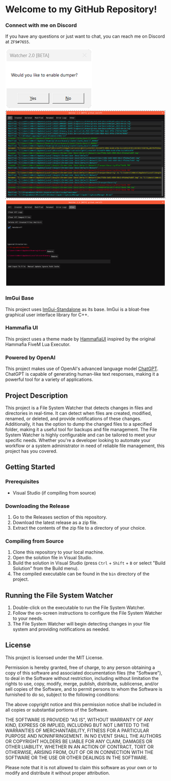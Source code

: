 # Welcome to my GitHub Repository!

### Connect with me on Discord
If you have any questions or just want to chat, you can reach me on Discord at `ZF9#7655`.

![Screenshot](./Images/EnableDump.png)
![Screenshot](./Images/AllDump.png)
![Screenshot](./Images/Other.png)

### ImGui Base
This project uses [ImGui-Standalone](https://github.com/adamhlt/ImGui-Standalone) as its base. ImGui is a bloat-free graphical user interface library for C++.

### Hammafia UI
This project uses a theme made by [HammafiaUI](https://github.com/iswahyudi440/HammafiaUI) inspired by the original Hammafia FiveM Lua Executor.


### Powered by OpenAI
This project makes use of OpenAI's advanced language model [ChatGPT](https://chat.openai.com). ChatGPT is capable of generating human-like text responses, making it a powerful tool for a variety of applications.

## Project Description
This project is a File System Watcher that detects changes in files and directories in real-time. It can detect when files are created, modified, renamed, or deleted, and provide notifications of these changes. Additionally, it has the option to dump the changed files to a specified folder, making it a useful tool for backups and file management. The File System Watcher is highly configurable and can be tailored to meet your specific needs. Whether you're a developer looking to automate your workflow or a system administrator in need of reliable file management, this project has you covered.

## Getting Started

### Prerequisites
- Visual Studio (if compiling from source)

### Downloading the Release
1. Go to the Releases section of this repository.
2. Download the latest release as a zip file.
3. Extract the contents of the zip file to a directory of your choice.

### Compiling from Source
1. Clone this repository to your local machine.
2. Open the solution file in Visual Studio.
3. Build the solution in Visual Studio (press `Ctrl` + `Shift` + `B` or select "Build Solution" from the Build menu).
4. The compiled executable can be found in the `bin` directory of the project.

## Running the File System Watcher
1. Double-click on the executable to run the File System Watcher.
2. Follow the on-screen instructions to configure the File System Watcher to your needs.
3. The File System Watcher will begin detecting changes in your file system and providing notifications as needed.


## License
This project is licensed under the MIT License.

Permission is hereby granted, free of charge, to any person obtaining a copy of this software and associated documentation files (the "Software"), to deal in the Software without restriction, including without limitation the rights to use, copy, modify, merge, publish, distribute, sublicense, and/or sell copies of the Software, and to permit persons to whom the Software is furnished to do so, subject to the following conditions:

The above copyright notice and this permission notice shall be included in all copies or substantial portions of the Software.

THE SOFTWARE IS PROVIDED "AS IS", WITHOUT WARRANTY OF ANY KIND, EXPRESS OR IMPLIED, INCLUDING BUT NOT LIMITED TO THE WARRANTIES OF MERCHANTABILITY, FITNESS FOR A PARTICULAR PURPOSE AND NONINFRINGEMENT. IN NO EVENT SHALL THE AUTHORS OR COPYRIGHT HOLDERS BE LIABLE FOR ANY CLAIM, DAMAGES OR OTHER LIABILITY, WHETHER IN AN ACTION OF CONTRACT, TORT OR OTHERWISE, ARISING FROM, OUT OF OR IN CONNECTION WITH THE SOFTWARE OR THE USE OR OTHER DEALINGS IN THE SOFTWARE.

Please note that it is not allowed to claim this software as your own or to modify and distribute it without proper attribution.

